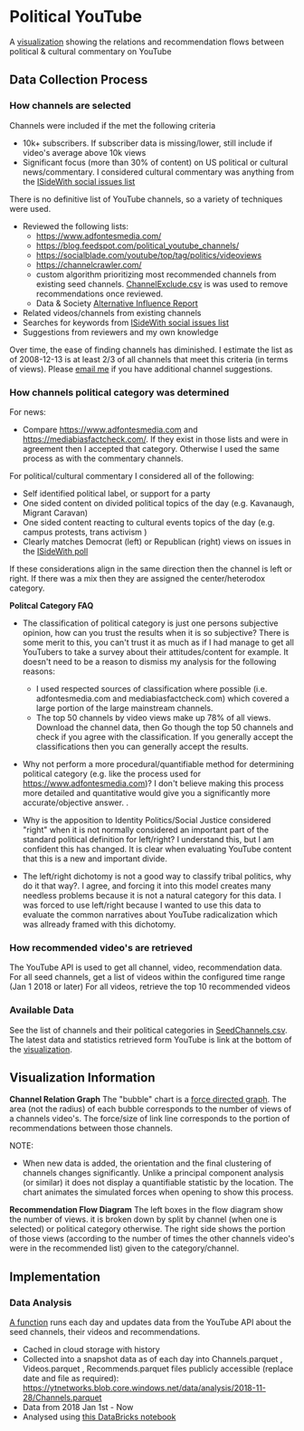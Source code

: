 # Political YouTube

A [visualization](https://pyt.azureedge.net) showing the relations and recommendation flows between political & cultural commentary on YouTube

## Data Collection Process 

### How channels are selected
Channels were included if the met the following criteria
- 10k+ subscribers. If subscriber data is missing/lower, still include if video's average above 10k views
- Significant focus (more than 30% of content) on US political or cultural news/commentary. I considered cultural commentary was anything from the [ISideWith social issues list](https://www.isidewith.com/en-us/polls)

There is no definitive list of YouTube channels, so a variety of techniques were used. 
- Reviewed the following lists:
    - https://www.adfontesmedia.com/
    - https://blog.feedspot.com/political_youtube_channels/
    - https://socialblade.com/youtube/top/tag/politics/videoviews
    - https://channelcrawler.com/
    - custom algorithm prioritizing most recommended channels from existing seed channels. [ChannelExclude.csv](Data/ChannelExclude.csv) is was used to remove recommendations once reviewed.
    - Data & Society [Alternative Influence Report](https://datasociety.net/output/alternative-influence/)
- Related videos/channels from existing channels
- Searches for keywords from [ISideWith social issues list](https://www.isidewith.com/en-us/polls)
- Suggestions from reviewers and my own knowledge

Over time, the ease of finding channels has diminished. I estimate the list as of 2008-12-13 is at least 2/3 of all channels that meet this criteria (in terms of views). Please [email me](mailto:mark@ledwich.com.au) if you have additional channel suggestions.

### How channels political category was determined
For news:
- Compare https://www.adfontesmedia.com and https://mediabiasfactcheck.com/. If they exist in those lists and were in agreement then I accepted that category. Otherwise I used the same process as with the commentary channels.

For political/cultural commentary I considered all of the following:
 - Self identified political label, or support for a party
 - One sided content on divided political topics of the day (e.g. Kavanaugh, Migrant Caravan)
 - One sided content reacting to cultural events topics of the day (e.g. campus protests, trans activism )
 - Clearly matches Democrat (left) or Republican (right) views on issues in the [ISideWith poll](https://www.isidewith.com/en-us/polls)

 If these considerations align in the same direction then the channel is left or right. If there was a mix then they are assigned the center/heterodox category.

**Politcal Category FAQ**
- The classification of political category is just one persons subjective opinion, how can you trust the results when it is so subjective?  There is some merit to this, you can't trust it as much as if I had manage to get all YouTubers to take a survey about their attitudes/content for example. It doesn't need to be a reason to dismiss my analysis for the following reasons:
    - I used respected sources of classification where possible (i.e. adfontesmedia.com and mediabiasfactcheck.com) which covered a large portion of the large mainstream channels.
    - The top 50 channels by video views make up 78% of all views. Download the channel data, then Go though the top 50 channels and check if you agree with the classification. If you generally accept the classifications then you can generally accept the results.

- Why not perform a more procedural/quantifiable method for determining political category (e.g. like the process used for https://www.adfontesmedia.com)? I don't believe making this process more detailed and quantitative would give you a significantly more accurate/objective answer. .
- Why is the apposition to Identity Politics/Social Justice considered "right" when it is not normally considered an important part of the standard political definition for left/right?  I understand this, but I am confident this has changed. It is clear when evaluating YouTube content that this is a new and important divide. 
- The left/right dichotomy is not a good way to classify tribal politics, why do it that way?. I agree, and forcing it into this model creates many needless problems because it is not a natural category for this data. I was forced to use left/right because I wanted to use this data to evaluate the common narratives about YouTube radicalization which was allready framed with this dichotomy.

### How recommended video's are retrieved
The YouTube API is used to get all channel, video, recommendation data.
For all seed channels, get a list of videos within the configured time range (Jan 1 2018 or later)
For all videos, retrieve the top 10 recommended videos


### Available Data
See the list of channels and their political categories in [SeedChannels.csv](Data/SeedChannels.csv). The latest data and statistics retrieved form YouTube is link at the bottom of the [visualization](https://pyt.azureedge.net).

## Visualization Information

**Channel Relation Graph**
The "bubble" chart is a [force directed graph](https://en.wikipedia.org/wiki/Force-directed_graph_drawing). The area (not the radius) of each bubble corresponds to the number of views of a channels video's. The force/size of link line corresponds to the portion of recommendations between those channels.

NOTE:
- When new data is added, the orientation and the final clustering of channels changes significantly. Unlike a principal component analysis (or similar) it does not display a quantifiable statistic by the location. The chart animates the simulated forces when opening to show this process.


**Recommendation Flow Diagram**
The left boxes in the flow diagram show the number of views. it is broken down by split by channel (when one is selected) or political category otherwise. The right side shows the portion of those views (according to the number of times the other channels video's were in the recommended list) given to the category/channel. 

## Implementation
### Data Analysis

[A function](App/YtFunctions/YtFunctions.cs) runs each day and updates data from the YouTube API about the seed channels, their videos and recommendations.
- Cached in cloud storage with history
- Collected into a snapshot data as of each day into Channels.parquet , Videos.parquet , Recommends.parquet files publicly accessible (replace date and file as required): https://ytnetworks.blob.core.windows.net/data/analysis/2018-11-28/Channels.parquet
- Data from 2018 Jan 1st - Now
- Analysed using [this DataBricks notebook](https://databricks-prod-cloudfront.cloud.databricks.com/public/4027ec902e239c93eaaa8714f173bcfc/5467014801025226/1340434901968186/7194280856364978/latest.html) 


 
